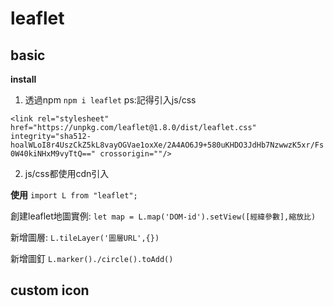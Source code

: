# leaflet

## basic

**install**
1. 透過npm
`npm i leaflet`
ps:記得引入js/css

`<link rel="stylesheet" href="https://unpkg.com/leaflet@1.8.0/dist/leaflet.css"
   integrity="sha512-hoalWLoI8r4UszCkZ5kL8vayOGVae1oxXe/2A4AO6J9+580uKHDO3JdHb7NzwwzK5xr/Fs0W40kiNHxM9vyTtQ=="
   crossorigin=""/>`

2. js/css都使用cdn引入

**使用**
`import L from "leaflet";`

創建leaflet地圖實例:
`let map = L.map('DOM-id').setView([經緯參數],縮放比)`

新增圖層:
`L.tileLayer('圖層URL',{})`

新增圖釘
`L.marker()./circle().toAdd()`

## custom icon